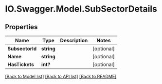 # IO.Swagger.Model.SubSectorDetails
## Properties

Name | Type | Description | Notes
------------ | ------------- | ------------- | -------------
**SubsectorId** | **string** |  | [optional] 
**Name** | **string** |  | [optional] 
**HasTickets** | **int?** |  | [optional] 

[[Back to Model list]](../README.md#documentation-for-models) [[Back to API list]](../README.md#documentation-for-api-endpoints) [[Back to README]](../README.md)

